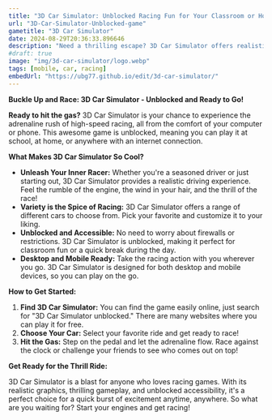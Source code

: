 ```yaml
---
title: "3D Car Simulator: Unblocked Racing Fun for Your Classroom or Home!"
url: "3D-Car-Simulator-Unblocked-game"
gametitle: "3D Car Simulator"
date: 2024-08-29T20:36:33.896646
description: "Need a thrilling escape? 3D Car Simulator offers realistic racing action, unblocked and playable anywhere. Experience the thrill of the open road, perfect for desktops and mobile devices."
#draft: true
image: "img/3d-car-simulator/logo.webp"
tags: [mobile, car, racing]
embedUrl: "https://ubg77.github.io/edit/3d-car-simulator/"
---
```


**Buckle Up and Race: 3D Car Simulator - Unblocked and Ready to Go!**

**Ready to hit the gas?** 3D Car Simulator is your chance to experience the adrenaline rush of high-speed racing, all from the comfort of your computer or phone. This awesome game is unblocked, meaning you can play it at school, at home, or anywhere with an internet connection.  

**What Makes 3D Car Simulator So Cool?**

* **Unleash Your Inner Racer:**  Whether you're a seasoned driver or just starting out, 3D Car Simulator provides a realistic driving experience.  Feel the rumble of the engine, the wind in your hair, and the thrill of the race! 
* **Variety is the Spice of Racing:**  3D Car Simulator offers a range of different cars to choose from.  Pick your favorite and customize it to your liking. 
* **Unblocked and Accessible:**  No need to worry about firewalls or restrictions. 3D Car Simulator is unblocked, making it perfect for classroom fun or a quick break during the day. 
* **Desktop and Mobile Ready:**  Take the racing action with you wherever you go.  3D Car Simulator is designed for both desktop and mobile devices, so you can play on the go. 

**How to Get Started:**

1. **Find 3D Car Simulator:** You can find the game easily online, just search for "3D Car Simulator unblocked." There are many websites where you can play it for free. 
2. **Choose Your Car:**  Select your favorite ride and get ready to race!
3. **Hit the Gas:**  Step on the pedal and let the adrenaline flow.  Race against the clock or challenge your friends to see who comes out on top!

**Get Ready for the Thrill Ride:**

3D Car Simulator is a blast for anyone who loves racing games.  With its realistic graphics, thrilling gameplay, and unblocked accessibility, it's a perfect choice for a quick burst of excitement anytime, anywhere.  So what are you waiting for?  Start your engines and get racing! 


